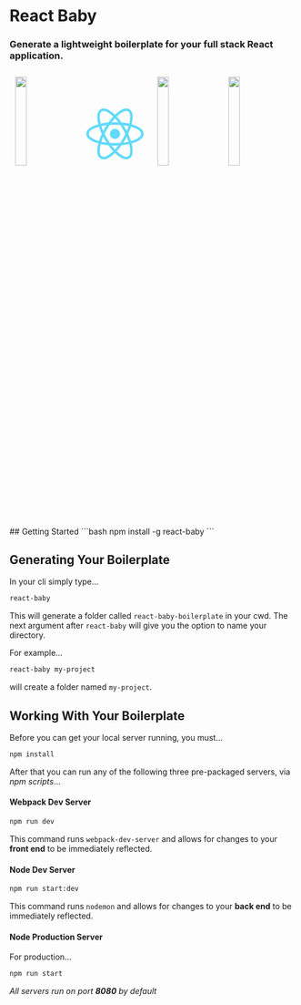 # React Baby
### Generate a lightweight boilerplate for your full stack React application.
<img style="width: 20%; margin:2%;" src="https://camo.githubusercontent.com/9c24355bb3afbff914503b663ade7beb341079fa/68747470733a2f2f6e6f64656a732e6f72672f7374617469632f696d616765732f6c6f676f2d6c696768742e737667" >
<img style="width: 20%; margin:2%;" src="data:image/svg+xml;base64,PHN2ZyB4bWxucz0iaHR0cDovL3d3dy53My5vcmcvMjAwMC9zdmciIHZpZXdCb3g9Ii0xMS41IC0xMC4yMzE3NCAyMyAyMC40NjM0OCI+CiAgPHRpdGxlPlJlYWN0IExvZ288L3RpdGxlPgogIDxjaXJjbGUgY3g9IjAiIGN5PSIwIiByPSIyLjA1IiBmaWxsPSIjNjFkYWZiIi8+CiAgPGcgc3Ryb2tlPSIjNjFkYWZiIiBzdHJva2Utd2lkdGg9IjEiIGZpbGw9Im5vbmUiPgogICAgPGVsbGlwc2Ugcng9IjExIiByeT0iNC4yIi8+CiAgICA8ZWxsaXBzZSByeD0iMTEiIHJ5PSI0LjIiIHRyYW5zZm9ybT0icm90YXRlKDYwKSIvPgogICAgPGVsbGlwc2Ugcng9IjExIiByeT0iNC4yIiB0cmFuc2Zvcm09InJvdGF0ZSgxMjApIi8+CiAgPC9nPgo8L3N2Zz4K" >
<img style="width: 20%; margin:2%;" src="https://avatars1.githubusercontent.com/u/2105791?s=200&v=4" >
<img style="width: 20%; margin:2%;" src="https://avatars2.githubusercontent.com/u/29239447?s=200&v=4" >
## Getting Started
```bash
npm install -g react-baby
```

## Generating Your Boilerplate
In your cli simply type...
```bash
react-baby
```
This will generate a folder called ``react-baby-boilerplate`` in your cwd.
The next argument after ``react-baby`` will give you the option to name your directory.

For example...
```bash
react-baby my-project
```
will create a folder named ``my-project``.

## Working With Your Boilerplate
Before you can get your local server running, you must...
```bash
npm install
```
After that you can run any of the following three pre-packaged servers, via *npm scripts*...

#### Webpack Dev Server
```bash
npm run dev
```
This command runs ``webpack-dev-server`` and allows for changes to your **front end** to be immediately reflected.

#### Node Dev Server
```bash
npm run start:dev
```
This command runs ``nodemon`` and allows for changes to your **back end** to be immediately reflected.
#### Node Production Server
For production...
```bash
npm run start
```
*All servers run on port **8080** by default*